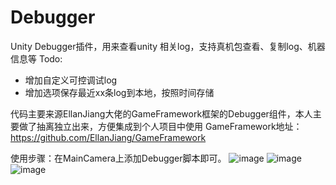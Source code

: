 # Debugger
Unity Debugger插件，用来查看unity 相关log，支持真机包查看、复制log、机器信息等
Todo:
  - 增加自定义可控调试log
  - 增加选项保存最近xx条log到本地，按照时间存储

代码主要来源EllanJiang大佬的GameFramework框架的Debugger组件，本人主要做了抽离独立出来，方便集成到个人项目中使用
GameFramework地址：https://github.com/EllanJiang/GameFramework

使用步骤：在MainCamera上添加Debugger脚本即可。
![image](https://user-images.githubusercontent.com/8274346/148175202-f4e72854-3761-4b39-becd-9866e6b2f08e.png)
![image](https://user-images.githubusercontent.com/8274346/148175237-e90d459d-49aa-4a23-9919-3fc3451aab08.png)
![image](https://user-images.githubusercontent.com/8274346/148175265-aba33ffc-1936-499a-bf6e-d8beb2a6cde2.png)
